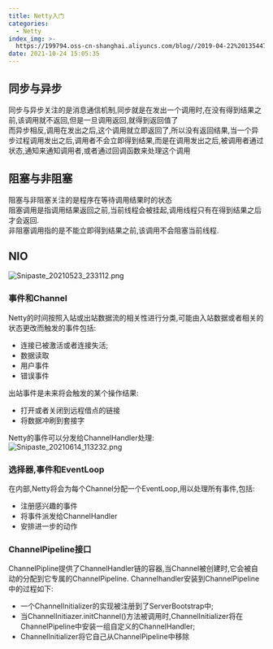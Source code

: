 ```yaml
---
title: Netty入门
categories:
  - Netty
index_img: >-
  https://199794.oss-cn-shanghai.aliyuncs.com/blog//2019-04-22%20135447_gaitubao_1600x900_1604366529483.jpg
date: 2021-10-24 15:05:35
---
```


## 同步与异步  
同步与异步关注的是消息通信机制,同步就是在发出一个调用时,在没有得到结果之前,该调用就不返回,但是一旦调用返回,就得到返回值了  
而异步相反,调用在发出之后,这个调用就立即返回了,所以没有返回结果,当一个异步过程调用发出之后,调用者不会立即得到结果,而是在调用发出之后,被调用者通过状态,通知来通知调用者,或者通过回调函数来处理这个调用  

## 阻塞与非阻塞  
阻塞与非阻塞关注的是程序在等待调用结果时的状态  
阻塞调用是指调用结果返回之前,当前线程会被挂起,调用线程只有在得到结果之后才会返回.  
非阻塞调用指的是不能立即得到结果之前,该调用不会阻塞当前线程.  

## NIO  
![Snipaste_20210523_233112.png](http://oss.xiaokoua.cn/blog//Snipaste_2021-05-23_23-31-12_1621783890886.png)  


### 事件和Channel
Netty的时间按照入站或出站数据流的相关性进行分类,可能由入站数据或者相关的状态更改而触发的事件包括:  
- 连接已被激活或者连接失活;
- 数据读取
- 用户事件
- 错误事件

出站事件是未来将会触发的某个操作结果: 
- 打开或者关闭到远程借点的链接
- 将数据冲刷到套接字

Netty的事件可以分发给ChannelHandler处理:  
![Snipaste_20210614_113232.png](http://oss.xiaokoua.cn/blog//Snipaste_2021-06-14_11-32-32_1623643897654.png)  

### 选择器,事件和EventLoop  
在内部,Netty将会为每个Channel分配一个EventLoop,用以处理所有事件,包括: 
- 注册感兴趣的事件
- 将事件派发给ChannelHandler
- 安排进一步的动作

### ChannelPipeline接口 
ChannelPipline提供了ChannelHandler链的容器,当Channel被创建时,它会被自动的分配到它专属的ChannelPipeline. Channelhandler安装到ChannelPipeline中的过程如下:  
- 一个ChannelInitializer的实现被注册到了ServerBootstrap中;
- 当ChannelInitiazer.initChannel()方法被调用时,ChannelInitializer将在ChannelPipeline中安装一组自定义的ChannelHandler;
- ChannelInitializer将它自己从ChannelPipeline中移除
